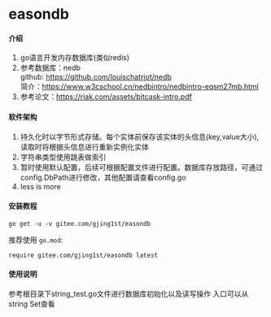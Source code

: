 # easondb

#### 介绍
1. go语言开发内存数据库(类似redis)
2. 参考数据库：nedb  
   github: https://github.com/louischatriot/nedb  
   简介：https://www.w3cschool.cn/nedbintro/nedbintro-eqsm27mb.html
3. 参考论文：https://riak.com/assets/bitcask-intro.pdf

#### 软件架构
1.  持久化时以字节形式存储。每个实体前保存该实体的头信息(key,value大小),读取时将根据头信息进行重新实例化实体
2.  字符串类型使用跳表做索引
3.  暂时使用默认配置，后续可根据配置文件进行配置。数据库存放路径，可通过config.DbPath进行修改，其他配置请查看config.go
4.  less is more 



#### 安装教程
```shell 
go get -u -v gitee.com/gjing1st/easondb
```
推荐使用 `go.mod`:
```
require gitee.com/gjing1st/easondb latest
```
#### 使用说明
参考根目录下string_test.go文件进行数据库初始化以及读写操作
入口可以从string Set查看



